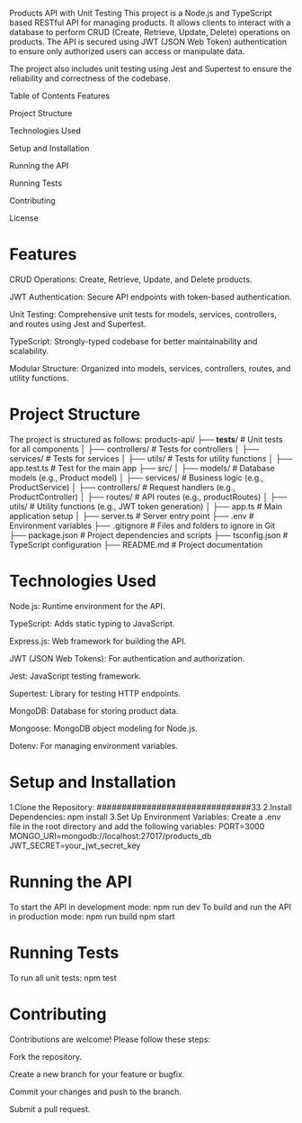 Products API with Unit Testing
This project is a Node.js and TypeScript based RESTful API for managing products. It allows clients to interact with a database to perform CRUD (Create, Retrieve, Update, Delete) operations on products. The API is secured using JWT (JSON Web Token) authentication to ensure only authorized users can access or manipulate data.

The project also includes unit testing using Jest and Supertest to ensure the reliability and correctness of the codebase.

Table of Contents
Features

Project Structure

Technologies Used

Setup and Installation

Running the API

Running Tests

Contributing

License

# Features
CRUD Operations: Create, Retrieve, Update, and Delete products.

JWT Authentication: Secure API endpoints with token-based authentication.

Unit Testing: Comprehensive unit tests for models, services, controllers, and routes using Jest and Supertest.

TypeScript: Strongly-typed codebase for better maintainability and scalability.

Modular Structure: Organized into models, services, controllers, routes, and utility functions.

# Project Structure
The project is structured as follows:
products-api/
├── __tests__/                  # Unit tests for all components
│   ├── controllers/            # Tests for controllers
│   ├── services/               # Tests for services
│   ├── utils/                  # Tests for utility functions
│   ├── app.test.ts             # Test for the main app
├── src/
│   ├── models/                 # Database models (e.g., Product model)
│   ├── services/               # Business logic (e.g., ProductService)
│   ├── controllers/            # Request handlers (e.g., ProductController)
│   ├── routes/                 # API routes (e.g., productRoutes)
│   ├── utils/                  # Utility functions (e.g., JWT token generation)
│   ├── app.ts                  # Main application setup
│   ├── server.ts               # Server entry point
├── .env                        # Environment variables
├── .gitignore                  # Files and folders to ignore in Git
├── package.json                # Project dependencies and scripts
├── tsconfig.json               # TypeScript configuration
├── README.md                   # Project documentation

# Technologies Used
Node.js: Runtime environment for the API.

TypeScript: Adds static typing to JavaScript.

Express.js: Web framework for building the API.

JWT (JSON Web Tokens): For authentication and authorization.

Jest: JavaScript testing framework.

Supertest: Library for testing HTTP endpoints.

MongoDB: Database for storing product data.

Mongoose: MongoDB object modeling for Node.js.

Dotenv: For managing environment variables.

# Setup and Installation
1.Clone the Repository:
###############################33
2.Install Dependencies:
npm install
3.Set Up Environment Variables:
Create a .env file in the root directory and add the following variables:
PORT=3000
MONGO_URI=mongodb://localhost:27017/products_db
JWT_SECRET=your_jwt_secret_key

# Running the API
To start the API in development mode:
npm run dev
To build and run the API in production mode:
npm run build
npm start
# Running Tests
To run all unit tests:
npm test
# Contributing
Contributions are welcome! Please follow these steps:

Fork the repository.

Create a new branch for your feature or bugfix.

Commit your changes and push to the branch.

Submit a pull request.
